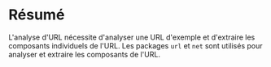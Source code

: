 # Résumé

L'analyse d'URL nécessite d'analyser une URL d'exemple et d'extraire les composants individuels de l'URL. Les packages `url` et `net` sont utilisés pour analyser et extraire les composants de l'URL.
